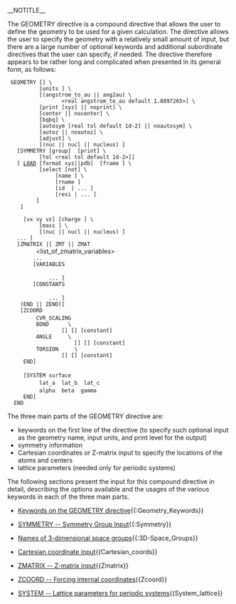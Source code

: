 \_\_NOTITLE\_\_

The GEOMETRY directive is a compound directive that allows the user to
define the geometry to be used for a given calculation. The directive
allows the user to specify the geometry with a relatively small amount
of input, but there are a large number of optional keywords and
additional subordinate directives that the user can specify, if needed.
The directive therefore appears to be rather long and complicated when
presented in its general form, as
follows:

` GEOMETRY [`<string name default geometry>`] \`  
`          [units `<string units default angstroms>`] \`  
`          [(angstrom_to_au || ang2au) \`  
`                 <real angstrom_to_au default 1.8897265>] \`  
`          [print [xyz] || noprint] \`  
`          [center || nocenter] \`  
`          [bqbq] \`  
`          [autosym [real tol default 1d-2] || noautosym] \`  
`          [autoz || noautoz] \`  
`          [adjust] \`  
`          [(nuc || nucl || nucleus) `<string nucmodel>`]`  
`   [SYMMETRY [group] `<string group_name>` [print] \`  
`          [tol <real tol default 1d-2>]]`  
`   [ `[`LOAD`](geometry_load "wikilink")` [format xyz||pdb]  [frame `<int frame>`] \`  
`          [select [not] \`  
`               [name `<string atomname>`] \`  
`               [rname `<string residue-name>`]`  
`               [id  `<int atom-id>`|`<int range atom-id1:atom-id2>` ... ]`  
`               [resi `<int residue-id>`|`<int range residue-id1:residue-id2>` ... ]`  
`         ]`  
`   `<string filename>` ]`  
`  `  
`   `<string tag>` `<real x y z>` [vx vy vz] [charge `<real charge>`] \`  
`          [mass `<real mass>`] \`  
`          [(nuc || nucl || nucleus) `<string nucmodel>`]`  
`   ... ]`  
`   [ZMATRIX || ZMT || ZMAT`  
`        `<string tagn>` `<list_of_zmatrix_variables>  
`        ... `  
`        [VARIABLES`  
`             `<string symbol>` `<real value>  
`             ... ]`  
`        [CONSTANTS`  
`             `<string symbol>` `<real value>  
`             ... ]`  
`    (END || ZEND)]`  
`    [ZCOORD`  
`         CVR_SCALING `<real value>  
`         BOND    `<integer i>` `<integer j>` \`  
`                 [`<real value>`] [`<string name>`] [constant]`  
`         ANGLE   `<integer i>` `<integer j>` \`  
`                     [`<real value>`] [`<string name>`] [constant]`  
`         TORSION `<integer i>` `<integer j>` `<integer k>` `<integer l>` \`  
`                 [`<real value>`] [`<string name>`] [constant]`  
`     END]`  
`         `  
`     [SYSTEM surface  `<molecule polymer surface crystal default molecule>  
`          lat_a `<real lat_a>` lat_b `<real lat_b>` lat_c `<real lat_c>  
`          alpha `<real alpha>` beta `<real beta>` gamma `<real gamma>  
`     END]`  
`  END`

The three main parts of the GEOMETRY directive are:

  - keywords on the first line of the directive (to specify such
    optional input as the geometry name, input units, and print level
    for the output)
  - symmetry information
  - Cartesian coordinates or Z-matrix input to specify the locations of
    the atoms and centers
  - lattice parameters (needed only for periodic systems)

The following sections present the input for this compound directive in
detail, describing the options available and the usages of the various
keywords in each of the three main parts.

  - [Keywords on the GEOMETRY
    directive](Keywords_on_the_GEOMETRY_directive "wikilink"){{:Geometry_Keywords}}

<!-- end list -->

  - [SYMMETRY -- Symmetry Group
    Input](SYMMETRY_--_Symmetry_Group_Input "wikilink"){{:Symmetry}}

<!-- end list -->

  - [Names of 3-dimensional space
    groups](Names_of_3-dimensional_space_groups "wikilink"){{:3D-Space_Groups}}

<!-- end list -->

  - [Cartesian coordinate
    input](Cartesian_coordinate_input "wikilink"){{Cartesian_coords}}

<!-- end list -->

  - [ZMATRIX -- Z-matrix
    input](ZMATRIX_--_Z-matrix_input "wikilink"){{Zmatrix}}

<!-- end list -->

  - [ZCOORD -- Forcing internal
    coordinates](ZCOORD_--_Forcing_internal_coordinates "wikilink"){{Zcoord}}

<!-- end list -->

  - [SYSTEM -- Lattice parameters for periodic
    systems](SYSTEM_--_Lattice_parameters_for_periodic_systems "wikilink"){{System_lattice}}
